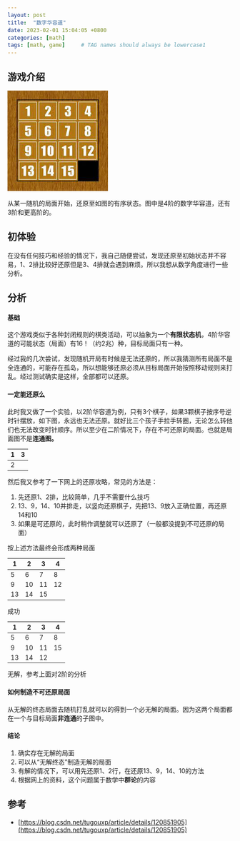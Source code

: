 ```yaml
---
layout: post
title:  "数字华容道"
date: 2023-02-01 15:04:05 +0800
categories: [math]
tags: [math, game]     # TAG names should always be lowercase1
---
```


## 游戏介绍

![Untitled](/assets/img/2023-02-01-数字华容道/Untitled.png)

从某一随机的局面开始，还原至如图的有序状态。图中是4阶的数字华容道，还有3阶和更高阶的。

## 初体验

在没有任何技巧和经验的情况下，我自己随便尝试，发现还原至初始状态并不容易，1、2排比较好还原但是3、4排就会遇到麻烦。所以我想从数学角度进行一些分析。

## 分析

#### 基础

这个游戏类似于各种封闭规则的棋类活动，可以抽象为一个**有限状态机**，4阶华容道的可能状态（局面）有16！（约2兆）种，目标局面只有一种。

经过我的几次尝试，发现随机开局有时候是无法还原的，所以我猜测所有局面不是全连通的，可能存在孤岛，所以想能够还原必须从目标局面开始按照移动规则来打乱。经过测试确实是这样，全部都可以还原。

#### 一定能还原么

此时我又做了一个实验，以2阶华容道为例，只有3个棋子，如果3颗棋子按序号逆时针摆放，如下图，永远也无法还原。就好比三个孩子手拉手转圈，无论怎么转他们也无法改变时针顺序。所以至少在二阶情况下，存在不可还原的局面。也就是局面图不是**连通图。**

| 1 | 3 |
| --- | --- |
| 2 |  |

然后我又参考了一下网上的还原攻略，常见的方法是：

1. 先还原1、2排，比较简单，几乎不需要什么技巧
2. 13、9，14、10并排走，以竖向还原棋子，先把13、9放入正确位置，再还原14和10
3. 如果是可还原的，此时稍作调整就可以还原了（一般都没提到不可还原的局面）

按上述方法最终会形成两种局面

| 1 | 2 | 3 | 4 |
| --- | --- | --- | --- |
| 5 | 6 | 7 | 8 |
| 9 | 10 | 11 | 12 |
| 13 | 14 | 15 |  |

成功

| 1 | 2 | 3 | 4 |
| --- | --- | --- | --- |
| 5 | 6 | 7 | 8 |
| 9 | 10 | 11 | 15 |
| 13 | 14 | 12 |  |

无解，参考上面对2阶的分析

#### 如何制造不可还原局面

从无解的终态局面去随机打乱就可以的得到一个必无解的局面。因为这两个局面都在一个与目标局面**非连通**的子图中。

#### 结论

1. 确实存在无解的局面
2. 可以从“无解终态”制造无解的局面
3. 有解的情况下，可以用先还原1、2行，在还原13、9，14、10的方法
4. 根据网上的资料，这个问题属于数学中**群论**的内容

## 参考

- [https://blog.csdn.net/tugouxp/article/details/120851905](https://blog.csdn.net/tugouxp/article/details/120851905)